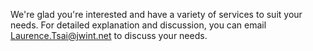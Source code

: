 We're glad you're interested and have a variety of services to suit your needs. For detailed explanation and discussion, you can email [Laurence.Tsai@jwint.net](mailto:Laurence.Tsai@jwint.net?subject=Contact_me!)  to discuss your needs.
